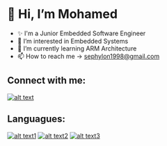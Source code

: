 👋 Hi, I’m Mohamed
=============
- ✨ I'm a Junior Embedded Software Engineer
- 👀 I’m interested in Embedded Systems
- 🌱 I’m currently learning ARM Architecture
- 📫 How to reach me -> sephylon1998@gmail.com

## Connect with me:

[![alt text][image]][hyperlink]

[hyperlink]: https://www.linkedin.com/in/mohamed-ashraf-shebl/
[image]:
https://upload.wikimedia.org/wikipedia/commons/thumb/c/ca/LinkedIn_logo_initials.png/64px-LinkedIn_logo_initials.png
(tooltip)

## Languagues:

[![alt text1][image1]][hyperlink1] [![alt text2][image2]][hyperlink2] [![alt text3][image3]][hyperlink3] 

[hyperlink1]: https://www.geeksforgeeks.org/c-programming-language/
[image1]: 
https://upload.wikimedia.org/wikipedia/commons/thumb/1/18/C_Programming_Language.svg/32px-C_Programming_Language.svg.png
(C Programming)

[hyperlink2]: https://www.geeksforgeeks.org/c-plus-plus/
[image2]: 
https://upload.wikimedia.org/wikipedia/commons/thumb/1/18/ISO_C%2B%2B_Logo.svg/32px-ISO_C%2B%2B_Logo.svg.png
(C++ Programming)

[hyperlink3]: https://www.python.org/
[image3]: 
https://upload.wikimedia.org/wikipedia/commons/thumb/1/1f/Python_logo_01.svg/32px-Python_logo_01.svg.png
(Python Programming & Scripting)


<!---
Sephylon98/Sephylon98 is a ✨ special ✨ repository because its `README.md` (this file) appears on your GitHub profile.
You can click the Preview link to take a look at your changes.
--->
